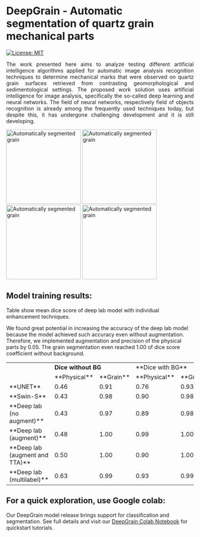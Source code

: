 # DeepGrain - Automatic segmentation of quartz grain mechanical parts

[![License: MIT](https://img.shields.io/badge/License-MIT-yellow.svg)](https://opensource.org/licenses/MIT)

<p align="justify">The work presented here aims to analyze testing different artificial intelligence algorithms applied for automatic image analysis recognition techniques to determine mechanical marks that were observed on quartz grain surfaces retrieved from contrasting geomorphological and sedimentological settings. The proposed work solution uses artificial intelligence for image analysis, specifically the so-called deep learning and neural networks. The field of neural networks, respectively field of objects recognition is already among the frequently used techniques today, but despite this, it has undergone challenging development and it is still developing.</p>
<!-- This repository contains codes for automatic segmentation of quartz grain mechanical parts. -->

<p float="center">
  <img src="./visualizations/QA_15a_48.png" alt="Automatically segmented grain" width="200" />
  <img src="https://drive.google.com/uc?id=1qN6UIIyRpZsqyo6S6vHToXO6CpDf7pMc" alt="Automatically segmented grain" width="200" />
  <img src="https://drive.google.com/uc?id=1AU7n23PQrqs4uHvZoQ4qoOJBMPTXludA" alt="Automatically segmented grain" width="200" />
  <img src="https://drive.google.com/uc?id=1GJUO66UIcWHYjG6vtTkHlfivclmC7FwN" alt="Automatically segmented grain" width="200" />
</p>

## <b>Model training results:</b>
Table show mean dice score of deep lab model with individual enhancement techniques.

We found great potential in increasing the accuracy of the deep lab model because the model achieved such accuracy even without augmentation. Therefore, we implemented augmentation and precision of the physical parts by 0.05. The grain segmentation even reached 1.00 of dice score coefficient without background. 
  
<table>
<tbody>
<tr>
<td>&nbsp;</td>
<td colspan="2"><strong>Dice without BG</strong></td>
<td colspan="2">**Dice with BG**</td>
</tr>
<tr>
<td>&nbsp;</td>
<td>**Physical**</td>
<td>**Grain**</td>
<td>**Physical**</td>
<td>**Grain**</td>
</tr>
<tr>
<td>**UNET**</td>
<td>0.46</td>
<td>0.91</td>
<td>0.76</td>
<td>0.93</td>
</tr>
<tr>
<td>**Swin-S**</td>
<td>0.43</td>
<td>0.98</td>
<td>0.90</td>
<td>0.98</td>
</tr>
<tr>
<td>**Deep lab (no augment)**</td>
<td>0.43</td>
<td>0.97</td>
<td>0.89</td>
<td>0.98</td>
</tr>
<tr>
<td>**Deep lab (augment)**</td>
<td>0.48</td>
<td>1.00</td>
<td>0.99</td>
<td>1.00</td>
</tr>
<tr>
<td>**Deep lab (augment and TTA)**</td>
<td>0.50</td>
<td>1.00</td>
<td>0.90</td>
<td>1.00</td>
</tr>
<tr>
  <td>**Deep lab (multilabel)**</td>
  <td>0.63</td>
  <td>0.99</td>
  <td>0.93</td>
  <td>0.99</td>
</tr>
</tbody>
</table>
  
## For a quick exploration, use Google colab:
Our DeepGrain model release brings support for classification and segmentation. See full details and visit our [DeepGrain Colab Notebook](https://colab.research.google.com/github/Ajders1/deepgrain/blob/main/inference.ipynb) for quickstart tutorials.

